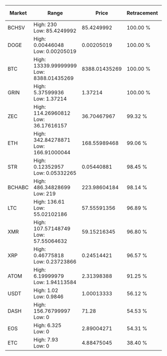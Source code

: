 | Market | Range | Price| Retracement | Doubles to 50% |
| --- | --- | --- | --- | --- |
| BCHSV | High: 230<br />Low: 85.4249992 | 85.4249992 | 100.00 % | 1.85 |
| DOGE | High: 0.00446048<br />Low: 0.00205019 | 0.00205019 | 100.00 % | 1.59 |
| BTC | High: 13339.99999999<br />Low: 8388.01435269 | 8388.01435269 | 100.00 % | 1.30 |
| GRIN | High: 5.37599936<br />Low: 1.37214 | 1.37214 | 100.00 % | 2.46 |
| ZEC | High: 114.26960812<br />Low: 36.17616157 | 36.70467967 | 99.32 % | 2.05 |
| ETH | High: 342.84278871<br />Low: 166.91000044 | 168.55989468 | 99.06 % | 1.51 |
| STR | High: 0.12352957<br />Low: 0.05332265 | 0.05440881 | 98.45 % | 1.63 |
| BCHABC | High: 486.34828699<br />Low: 219 | 223.98604184 | 98.14 % | 1.57 |
| LTC | High: 136.61<br />Low: 55.02102186 | 57.55591356 | 96.89 % | 1.66 |
| XMR | High: 107.57148749<br />Low: 57.55064632 | 59.15216345 | 96.80 % | 1.40 |
| XRP | High: 0.46775818<br />Low: 0.23723866 | 0.24514421 | 96.57 % | 1.44 |
| ATOM | High: 6.19999979<br />Low: 1.94113584 | 2.31398388 | 91.25 % | 1.76 |
| USDT | High: 1.02<br />Low: 0.9846 | 1.00013333 | 56.12 % | 1.00 |
| DASH | High: 156.76799997<br />Low: 0 | 71.28 | 54.53 % | 1.10 |
| EOS | High: 6.325<br />Low: 0 | 2.89004271 | 54.31 % | 1.09 |
| ETC | High: 7.93<br />Low: 0 | 4.88475045 | 38.40 % | 0.00 |
